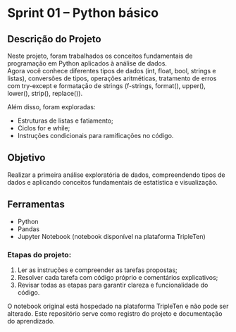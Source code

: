 # Sprint 01 – Python básico

## Descrição do Projeto

Neste projeto, foram trabalhados os conceitos fundamentais de programação em Python aplicados à análise de dados.  
Agora você conhece diferentes tipos de dados (int, float, bool, strings e listas), conversões de tipos, operações aritméticas, tratamento de erros com try-except e formatação de strings (f-strings, format(), upper(), lower(), strip(), replace()).  

Além disso, foram exploradas:
- Estruturas de listas e fatiamento;
- Ciclos for e while;
- Instruções condicionais para ramificações no código.


## Objetivo
Realizar a primeira análise exploratória de dados, compreendendo tipos de dados e aplicando conceitos fundamentais de estatística e visualização.

## Ferramentas
- Python
- Pandas
- Jupyter Notebook (notebook disponível na plataforma TripleTen)


### Etapas do projeto:
1. Ler as instruções e compreender as tarefas propostas;
2. Resolver cada tarefa com código próprio e comentários explicativos;
3. Revisar todas as etapas para garantir clareza e funcionalidade do código.

O notebook original está hospedado na plataforma TripleTen e não pode ser alterado. Este repositório serve como registro do projeto e documentação do aprendizado.
